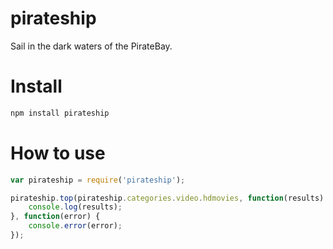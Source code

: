 pirateship
==========

Sail in the dark waters of the PirateBay.

Install
==========
```javascript
npm install pirateship
```

How to use
==========
```javascript
var pirateship = require('pirateship');

pirateship.top(pirateship.categories.video.hdmovies, function(results) {
    console.log(results);
}, function(error) {
    console.error(error);
});
```